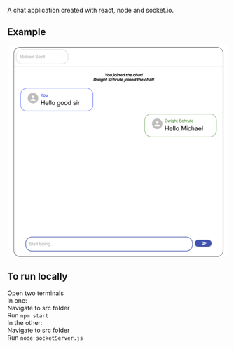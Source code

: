 A chat application created with react, node and socket.io.

## Example
![Example App Screenshot](./screenshots/ChatExample.png)
## To run locally
Open two terminals\
In one:   
Navigate to src folder\
Run `npm start`\
In the other:  
Navigate to src folder\
Run `node socketServer.js`
